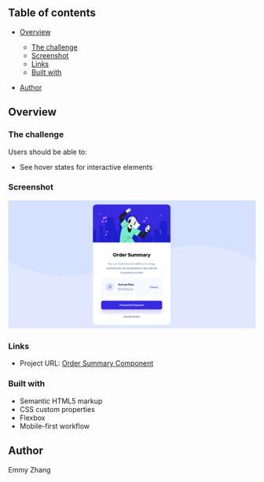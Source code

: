 ## Table of contents

- [Overview](#overview)
  - [The challenge](#the-challenge)
  - [Screenshot](#screenshot)
  - [Links](#links)
  - [Built with](#built-with)

- [Author](#author)

## Overview

### The challenge

Users should be able to:

- See hover states for interactive elements

### Screenshot

![](./screenshot.png)

### Links

- Project URL: [Order Summary Component](https://your-live-site-url.com)

### Built with

- Semantic HTML5 markup
- CSS custom properties
- Flexbox
- Mobile-first workflow

## Author

Emmy Zhang
